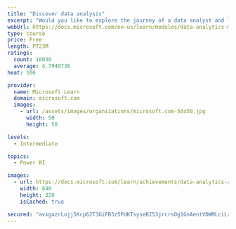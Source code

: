```yaml
---
title: "Discover data analysis"
excerpt: "Would you like to explore the journey of a data analyst and learn how a data analyst tells a story with data? In this module, you will explore the different roles in data and learn the different tasks of a data analyst."
webUrl: https://docs.microsoft.com/en-us/learn/modules/data-analytics-microsoft/
type: course
price: Free
length: PT23M
ratings:
  count: 16030
  average: 4.7940736
heat: 106

provider:
  name: Microsoft Learn
  domain: microsoft.com
  images:
    - url: /assets/images/organizations/microsoft.com-50x50.jpg
      width: 50
      height: 50

levels:
  - Intermediate

topics:
  - Power BI

images:
  - url: https://docs.microsoft.com/learn/achievements/data-analytics-and-microsoft-social.png
    width: 640
    height: 320
    isCached: true

secured: "avxgazrLojj5Kcp62T3GiFB3z5PdKTsyseRI53jrcrsOg1GnAentVDWMLciLxQVV1NxhCDCgcrYc1uKGIf7gX8gPttwQ+mIybzaTyhMjRdnYqOi/QsM2Z8m72ftYEvccBTuLmehveYZKZn4HKglsu+X2OfPpc/mFm+kezXzP6PQ3/H8reCPfX09CDyzduZI03IsHsVHqUdVczkLpnwAIu3zPi0E3LYLqn+HaZQ50nkLobDvS4q6rr8PurPwOTsz43zNZ1XWhJv+7HodBUYeSsbX/Jg1GQFX8izFD2cSCIhoQHrx1gawStHT7mgg1hPA7TpQr3oZ4dh05GKTyn/cuwGwkCCoDT5fw9j9WoJ29OBpgzp0ll1aQ0F7zEIZRPAl7OgDy8kFlfhMHOP03aSUYBpchTLhENrf7QWJZYZny/hzHd+4sPtadM65YxklCQrS1;JnqBiMCNca4ldW4jdWPv+g=="
---
```



